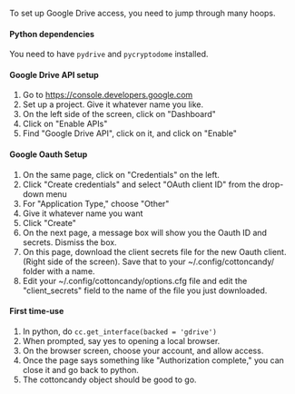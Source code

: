 To set up Google Drive access, you need to jump through many hoops.

#### Python dependencies
You need to have `pydrive` and `pycryptodome` installed.

#### Google Drive API setup
1. Go to https://console.developers.google.com
2. Set up a project. Give it whatever name you like.
3. On the left side of the screen, click on "Dashboard"
4. Click on "Enable APIs"
5. Find "Google Drive API", click on it, and click on "Enable"

#### Google Oauth Setup
1. On the same page, click on "Credentials" on the left.
2. Click "Create credentials" and select "OAuth client ID" from the drop-down menu
3. For "Application Type," choose "Other"
4. Give it whatever name you want
5. Click "Create"
6. On the next page, a message box will show you the Oauth ID and secrets. Dismiss the box.
7. On this page, download the client secrets file for the new Oauth client. (Right side of the screen). Save that to your ~/.config/cottoncandy/ folder with a name.
8. Edit your ~/.config/cottoncandy/options.cfg file and edit the "client_secrets" field to the name of the file you just downloaded.

#### First time-use
1. In python, do `cc.get_interface(backed = 'gdrive')`
2. When prompted, say yes to opening a local browser.
3. On the browser screen, choose your account, and allow access.
4. Once the page says something like "Authorization complete," you can close it and go back to python.
5. The cottoncandy object should be good to go.
